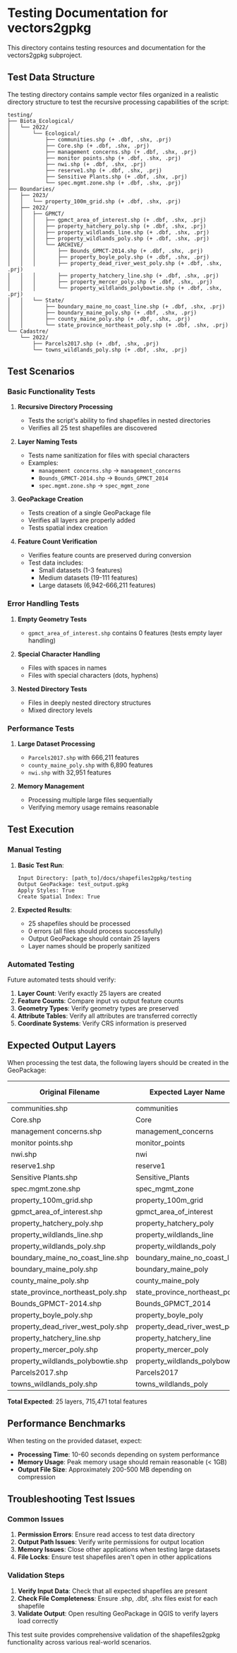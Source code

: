 # Testing Documentation for vectors2gpkg

This directory contains testing resources and documentation for the vectors2gpkg subproject.

## Test Data Structure

The testing directory contains sample vector files organized in a realistic directory structure to test the recursive processing capabilities of the script:

```
testing/
├── Biota_Ecological/
│   └── 2022/
│       └── Ecological/
│           ├── communities.shp (+ .dbf, .shx, .prj)
│           ├── Core.shp (+ .dbf, .shx, .prj)
│           ├── management concerns.shp (+ .dbf, .shx, .prj)
│           ├── monitor points.shp (+ .dbf, .shx, .prj)
│           ├── nwi.shp (+ .dbf, .shx, .prj)
│           ├── reserve1.shp (+ .dbf, .shx, .prj)
│           ├── Sensitive Plants.shp (+ .dbf, .shx, .prj)
│           └── spec.mgmt.zone.shp (+ .dbf, .shx, .prj)
├── Boundaries/
│   ├── 2023/
│   │   └── property_100m_grid.shp (+ .dbf, .shx, .prj)
│   ├── 2022/
│   │   ├── GPMCT/
│   │   │   ├── gpmct_area_of_interest.shp (+ .dbf, .shx, .prj)
│   │   │   ├── property_hatchery_poly.shp (+ .dbf, .shx, .prj)
│   │   │   ├── property_wildlands_line.shp (+ .dbf, .shx, .prj)
│   │   │   ├── property_wildlands_poly.shp (+ .dbf, .shx, .prj)
│   │   │   └── ARCHIVE/
│   │   │       ├── Bounds_GPMCT-2014.shp (+ .dbf, .shx, .prj)
│   │   │       ├── property_boyle_poly.shp (+ .dbf, .shx, .prj)
│   │   │       ├── property_dead_river_west_poly.shp (+ .dbf, .shx, .prj)
│   │   │       ├── property_hatchery_line.shp (+ .dbf, .shx, .prj)
│   │   │       ├── property_mercer_poly.shp (+ .dbf, .shx, .prj)
│   │   │       └── property_wildlands_polybowtie.shp (+ .dbf, .shx, .prj)
│   │   └── State/
│   │       ├── boundary_maine_no_coast_line.shp (+ .dbf, .shx, .prj)
│   │       ├── boundary_maine_poly.shp (+ .dbf, .shx, .prj)
│   │       ├── county_maine_poly.shp (+ .dbf, .shx, .prj)
│   │       └── state_province_northeast_poly.shp (+ .dbf, .shx, .prj)
└── Cadastre/
    └── 2022/
        ├── Parcels2017.shp (+ .dbf, .shx, .prj)
        └── towns_wildlands_poly.shp (+ .dbf, .shx, .prj)
```

## Test Scenarios

### Basic Functionality Tests

1. **Recursive Directory Processing**
   - Tests the script's ability to find shapefiles in nested directories
   - Verifies all 25 test shapefiles are discovered

2. **Layer Naming Tests**
   - Tests name sanitization for files with special characters
   - Examples:
     - `management concerns.shp` → `management_concerns`
     - `Bounds_GPMCT-2014.shp` → `Bounds_GPMCT_2014`
     - `spec.mgmt.zone.shp` → `spec_mgmt_zone`

3. **GeoPackage Creation**
   - Tests creation of a single GeoPackage file
   - Verifies all layers are properly added
   - Tests spatial index creation

4. **Feature Count Verification**
   - Verifies feature counts are preserved during conversion
   - Test data includes:
     - Small datasets (1-3 features)
     - Medium datasets (19-111 features)
     - Large datasets (6,942-666,211 features)

### Error Handling Tests

1. **Empty Geometry Tests**
   - `gpmct_area_of_interest.shp` contains 0 features (tests empty layer handling)

2. **Special Character Handling**
   - Files with spaces in names
   - Files with special characters (dots, hyphens)

3. **Nested Directory Tests**
   - Files in deeply nested directory structures
   - Mixed directory levels

### Performance Tests

1. **Large Dataset Processing**
   - `Parcels2017.shp` with 666,211 features
   - `county_maine_poly.shp` with 6,890 features
   - `nwi.shp` with 32,951 features

2. **Memory Management**
   - Processing multiple large files sequentially
   - Verifying memory usage remains reasonable

## Test Execution

### Manual Testing

1. **Basic Test Run**:
   ```
   Input Directory: [path_to]/docs/shapefiles2gpkg/testing
   Output GeoPackage: test_output.gpkg
   Apply Styles: True
   Create Spatial Index: True
   ```

2. **Expected Results**:
   - 25 shapefiles should be processed
   - 0 errors (all files should process successfully)
   - Output GeoPackage should contain 25 layers
   - Layer names should be properly sanitized

### Automated Testing

Future automated tests should verify:

1. **Layer Count**: Verify exactly 25 layers are created
2. **Feature Counts**: Compare input vs output feature counts
3. **Geometry Types**: Verify geometry types are preserved
4. **Attribute Tables**: Verify all attributes are transferred correctly
5. **Coordinate Systems**: Verify CRS information is preserved

## Expected Output Layers

When processing the test data, the following layers should be created in the GeoPackage:

| Original Filename | Expected Layer Name | Feature Count | Geometry Type |
|-------------------|-------------------|---------------|---------------|
| communities.shp | communities | 111 | Polygon |
| Core.shp | Core | 3 | Polygon |
| management concerns.shp | management_concerns | 28 | Polygon |
| monitor points.shp | monitor_points | 72 | Point |
| nwi.shp | nwi | 32,951 | Polygon |
| reserve1.shp | reserve1 | 3 | Polygon |
| Sensitive Plants.shp | Sensitive_Plants | 19 | Point |
| spec.mgmt.zone.shp | spec_mgmt_zone | 1 | Polygon |
| property_100m_grid.shp | property_100m_grid | 6,942 | Polygon |
| gpmct_area_of_interest.shp | gpmct_area_of_interest | 0 | Polygon |
| property_hatchery_poly.shp | property_hatchery_poly | 1 | Polygon |
| property_wildlands_line.shp | property_wildlands_line | 4 | LineString |
| property_wildlands_poly.shp | property_wildlands_poly | 3 | Polygon |
| boundary_maine_no_coast_line.shp | boundary_maine_no_coast_line | 32 | LineString |
| boundary_maine_poly.shp | boundary_maine_poly | 96 | Polygon |
| county_maine_poly.shp | county_maine_poly | 6,890 | Polygon |
| state_province_northeast_poly.shp | state_province_northeast_poly | 2,055 | Polygon |
| Bounds_GPMCT-2014.shp | Bounds_GPMCT_2014 | 2 | Polygon |
| property_boyle_poly.shp | property_boyle_poly | 1 | Polygon |
| property_dead_river_west_poly.shp | property_dead_river_west_poly | 1 | Polygon |
| property_hatchery_line.shp | property_hatchery_line | 2 | LineString |
| property_mercer_poly.shp | property_mercer_poly | 1 | Polygon |
| property_wildlands_polybowtie.shp | property_wildlands_polybowtie | 3 | Polygon |
| Parcels2017.shp | Parcels2017 | 666,211 | Polygon |
| towns_wildlands_poly.shp | towns_wildlands_poly | 10 | Polygon |

**Total Expected**: 25 layers, 715,471 total features

## Performance Benchmarks

When testing on the provided dataset, expect:

- **Processing Time**: 10-60 seconds depending on system performance
- **Memory Usage**: Peak memory usage should remain reasonable (< 1GB)
- **Output File Size**: Approximately 200-500 MB depending on compression

## Troubleshooting Test Issues

### Common Issues

1. **Permission Errors**: Ensure read access to test data directory
2. **Output Path Issues**: Verify write permissions for output location
3. **Memory Issues**: Close other applications when testing large datasets
4. **File Locks**: Ensure test shapefiles aren't open in other applications

### Validation Steps

1. **Verify Input Data**: Check that all expected shapefiles are present
2. **Check File Completeness**: Ensure .shp, .dbf, .shx files exist for each shapefile
3. **Validate Output**: Open resulting GeoPackage in QGIS to verify layers load correctly

This test suite provides comprehensive validation of the shapefiles2gpkg functionality across various real-world scenarios.